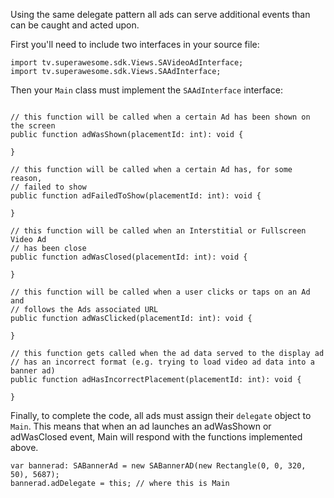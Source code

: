 Using the same delegate pattern all ads can serve additional events than can be caught and acted upon.

First you'll need to include two interfaces in your source file:

```
import tv.superawesome.sdk.Views.SAVideoAdInterface;
import tv.superawesome.sdk.Views.SAAdInterface;

```

Then your `Main` class must implement the `SAAdInterface` interface:

```

// this function will be called when a certain Ad has been shown on the screen
public function adWasShown(placementId: int): void {
	
}

// this function will be called when a certain Ad has, for some reason,
// failed to show
public function adFailedToShow(placementId: int): void {
	
}

// this function will be called when an Interstitial or Fullscreen Video Ad
// has been close
public function adWasClosed(placementId: int): void {
	
}

// this function will be called when a user clicks or taps on an Ad and 
// follows the Ads associated URL
public function adWasClicked(placementId: int): void {
	
}

// this function gets called when the ad data served to the display ad
// has an incorrect format (e.g. trying to load video ad data into a banner ad)
public function adHasIncorrectPlacement(placementId: int): void {
	
}

```

Finally, to complete the code, all ads must assign their `delegate` object to `Main`. This means that when an ad launches an adWasShown or adWasClosed event, Main will respond with the functions implemented above.

```
var bannerad: SABannerAd = new SABannerAD(new Rectangle(0, 0, 320, 50), 5687);
bannerad.adDelegate = this; // where this is Main

```